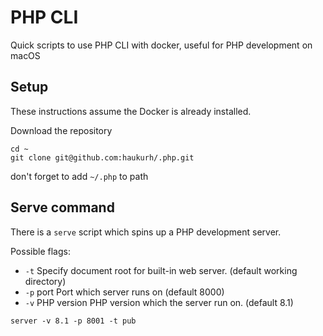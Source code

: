 # PHP CLI

Quick scripts to use PHP CLI with docker, useful for PHP development on macOS

## Setup

These instructions assume the Docker is already installed.

Download the repository

```shell
cd ~
git clone git@github.com:haukurh/.php.git
```

don't forget to add `~/.php` to path

## Serve command

There is a `serve` script which spins up a PHP development server.

Possible flags:

- `-t` <docroot>	Specify document root <docroot> for built-in web server. (default working directory)
- `-p` port			Port which server runs on (default 8000)
- `-v` PHP version	PHP version which the server run on. (default 8.1)

```shell
server -v 8.1 -p 8001 -t pub
```
